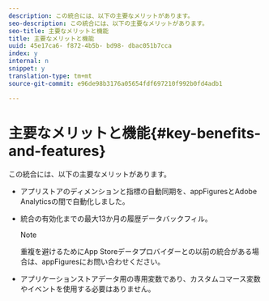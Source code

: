 ```yaml
---
description: この統合には、以下の主要なメリットがあります。
seo-description: この統合には、以下の主要なメリットがあります。
seo-title: 主要なメリットと機能
title: 主要なメリットと機能
uuid: 45e17ca6- f872-4b5b- bd98- dbac051b7cca
index: y
internal: n
snippet: y
translation-type: tm+mt
source-git-commit: e96de98b3176a05654fdf697210f992b0fd4adb1

---
```



# 主要なメリットと機能{#key-benefits-and-features}

この統合には、以下の主要なメリットがあります。

* アプリストアのディメンションと指標の自動同期を、appFiguresとAdobe Analyticsの間で自動化しました。
* 統合の有効化までの最大13か月の履歴データバックフィル。

   >[!NOTE]
   >
   >重複を避けるためにApp Storeデータプロバイダーとの以前の統合がある場合は、appFiguresにお問い合わせください。

* アプリケーションストアデータ用の専用変数であり、カスタムコマース変数やイベントを使用する必要はありません。

